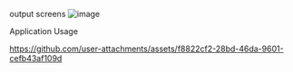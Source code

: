 output screens
![image](https://github.com/user-attachments/assets/7b532b79-6690-4715-88d8-87ad64e92c33)

Application Usage

https://github.com/user-attachments/assets/f8822cf2-28bd-46da-9601-cefb43af109d

